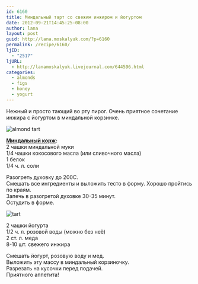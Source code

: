 ```yaml
---
id: 6160
title: Миндальный тарт со свежим инжиром и йогуртом
date: 2012-09-21T14:45:25-08:00
author: lana
layout: post
guid: http://lana.moskalyuk.com/?p=6160
permalink: /recipe/6160/
ljID:
  - "2517"
ljURL:
  - http://lanamoskalyuk.livejournal.com/644596.html
categories:
  - almonds
  - figs
  - honey
  - yogurt
---
```

Нежный и просто тающий во рту пирог. Очень приятное сочетание инжира с йогуртом в миндальной корзинке.

![almond tart](http://farm9.staticflickr.com/8031/8010292460_d7a3f248e4_c.jpg) 

**[Миндальный корж](http://nourishedkitchen.com/fresh-fig-tart-almond-crust/#tartshell):**  
2 чашки миндальной муки  
1/4 чашки кокосового масла (или сливочного масла)  
1 белок  
1/4 ч. л. соли

Разогреть духовку до 200С.  
Смешать все ингредиенты и выложить тесто в форму. Хорошо пройтись по краям.  
Запечь в разогретой духовке 30-35 минут.  
Остудить в форме.

![tart](http://farm9.staticflickr.com/8436/8010285621_d7fd9ab994_c.jpg) 

2 чашки йогурта  
1/2 ч. л. розовой воды (можно без неё)  
2 ст. л. меда  
8-10 шт. свежего инжира

Смешать йогурт, розовую воду и мед.  
Выложить эту массу в миндальный корзиночку.  
Разрезать на кусочки перед подачей.  
Приятного аппетита!